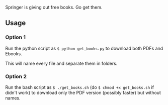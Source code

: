 Springer is giving out free books. Go get them.

## Usage

### Option 1
Run the python script as `$ python get_books.py` to download both PDFs and Ebooks.

This will name every file and separate them in folders.

### Option 2
Run the bash script as `$ ./get_books.sh` (do `$ chmod +x get_books.sh` if didn't work) to download only the PDF version (possibly faster) but without names.
